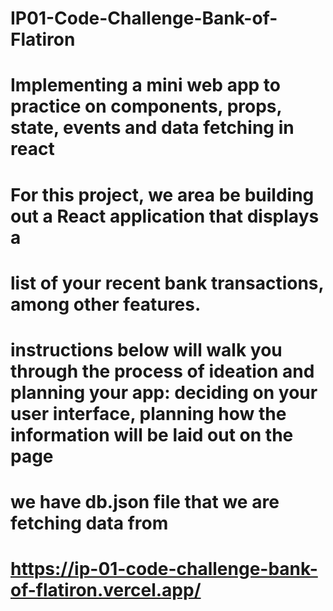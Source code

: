 # IP01-Code-Challenge-Bank-of-Flatiron


# Implementing a mini web app to practice on components, props, state, events and data fetching in react
# For this project, we area be building out a React application that displays a

# list of your recent bank transactions, among other features.

# instructions below will walk you through the process of ideation and planning your app: deciding on your user interface, planning how the information will be laid out on the page
# we have  db.json file that we are fetching data from

# https://ip-01-code-challenge-bank-of-flatiron.vercel.app/
# 